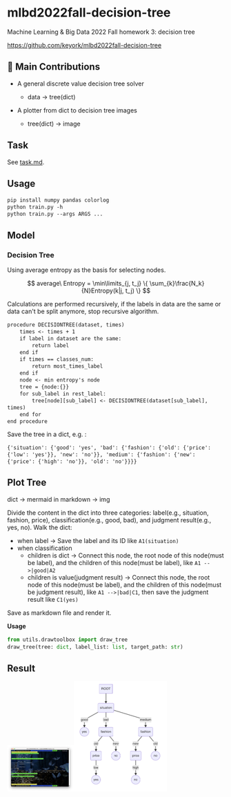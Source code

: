 # mlbd2022fall-decision-tree

Machine Learning & Big Data 2022 Fall homework 3: decision tree

https://github.com/keyork/mlbd2022fall-decision-tree

## 🎉 Main Contributions

- A general discrete value decision tree solver

  - data -> tree(dict)

- A plotter from dict to decision tree images
  - tree(dict) -> image

## Task

See [task.md](https://github.com/keyork/mlbd2022fall-decision-tree/blob/main/task.md).

## Usage

```shell
pip install numpy pandas colorlog
python train.py -h
python train.py --args ARGS ...
```

## Model

### Decision Tree

Using average entropy as the basis for selecting nodes.

$$
average\ Entropy = \min\limits_{j, t_j} \{ \sum_{k}\frac{N_k}{N}Entropy(k|j, t_j) \}
$$

Calculations are performed recursively, if the labels in data are the same or data can't be split anymore, stop recursive algorithm.

```pseudocode
procedure DECISIONTREE(dataset, times)
	times <- times + 1
	if label in dataset are the same:
		return label
    end if
    if times == classes_num:
    	return most_times_label
    end if
    node <- min entropy's node
    tree = {node:{}}
    for sub_label in rest_label:
    	tree[node][sub_label] <- DECISIONTREE(dataset[sub_label], times)
    end for
end procedure
```

Save the tree in a dict, e.g. :

```
{'situation': {'good': 'yes', 'bad': {'fashion': {'old': {'price': {'low': 'yes'}}, 'new': 'no'}}, 'medium': {'fashion': {'new': {'price': {'high': 'no'}}, 'old': 'no'}}}}
```

## Plot Tree

dict -> mermaid in markdown -> img

Divide the content in the dict into three categories: label(e.g., situation, fashion, price), classification(e.g., good, bad), and judgment result(e.g., yes, no). Walk the dict:

- when label -> Save the label and its ID like `A1(situation)`
- when classification
  - children is dict -> Connect this node, the root node of this node(must be label), and the children of this node(must be label), like `A1 -->|good|A2`
  - children is value(judgment result) -> Connect this node, the root node of this node(must be label), and the children of this node(must be judgment result), like `A1 -->|bad|C1`, then save the judgment result like `C1(yes)`

Save as markdown file and render it.

**Usage**

```python
from utils.drawtoolbox import draw_tree
draw_tree(tree: dict, label_list: list, target_path: str)
```

## Result

<img src="img/result_report.png" alt="result_report" style="zoom:15%;" /><img src="img/tree_report.png" alt="tree_report" style="zoom:25%;" />
